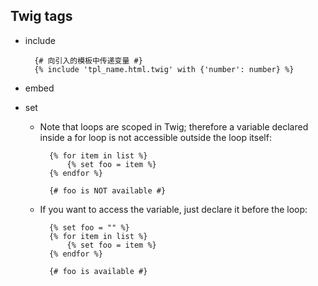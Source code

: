## Twig tags
- include

		{# 向引入的模板中传递变量 #}
		{% include 'tpl_name.html.twig' with {'number': number} %}
- embed
- set
	- Note that loops are scoped in Twig; therefore a variable declared inside a for loop is not accessible outside the loop itself:

            {% for item in list %}
                {% set foo = item %}
            {% endfor %}

            {# foo is NOT available #}
	- If you want to access the variable, just declare it before the loop:

            {% set foo = "" %}
            {% for item in list %}
                {% set foo = item %}
            {% endfor %}

            {# foo is available #}